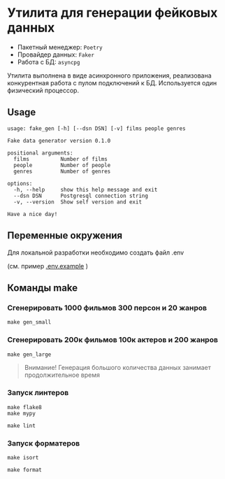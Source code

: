 # Утилита для генерации фейковых данных

* Пакетный менеджер: `Poetry`
* Провайдер данных: `Faker`
* Работа с БД: `asyncpg`

Утилита выполнена в виде асинхронного приложения, 
реализована конкурентная работа с пулом подключений к БД.
Используется один физический процессор.

## Usage

```shell
usage: fake_gen [-h] [--dsn DSN] [-v] films people genres

Fake data generator version 0.1.0

positional arguments:
  films          Number of films
  people         Number of people
  genres         Number of genres

options:
  -h, --help     show this help message and exit
  --dsn DSN      Postgresql connection string
  -v, --version  Show self version and exit

Have a nice day!
```

## Переменные окружения

Для локальной разработки необходимо создать файл .env

(см. пример [.env.example](./.env.example) )

## Команды make

### Сгенерировать 1000 фильмов 300 персон и 20 жанров

```shell
make gen_small
```

### Сгенерировать 200к фильмов 100к актеров и 200 жанров

```shell
make gen_large
```

>Внимание! Генерация большого количества данных занимает продолжительное время

### Запуск линтеров

```shell
make flake8
make mypy
```
```shell
make lint
```

### Запуск форматеров

```shell
make isort
```

```shell
make format
```
